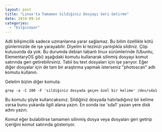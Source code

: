 ```yaml
---
layout: post
title: "Linux'ta Tamamen Sildiğiniz Dosyayı Geri Getirme"
date: 2019-09-14
categories: 
  - "bilgisayar"
---
```


Adli bilişimcilik sadece uzmanlarına yarar sağlamaz. Bu bilim özellikle kötü günlerinizde de işe yarayabilir. Diyelim ki tezinizi yanlışlıkla sildiniz. Çöp kutusunda da yok. Bu durumda debian tabanlı linux sürümlerinde (Ubuntu, ElementaryOS gibi) aşağıdaki komutu kullanarak silinmiş dosyayı komut satırında geri getirebilirsiniz. Tabii bu text dosyaları için işe yarıyor. Eğer diğer dosyalar için de tam bir araştırma yapmak isterseniz "photoscan" adlı komutu kullanın.

Gelelim bizim diğer komuta:

```
grep -a -C 200 -F 'sildiğiniz dosyada geçen özel bir kelime' /dev/sda1
```

Bu komutu şöyle kullancaksınız. Sildiğiniz dosyada hatırladığınız bir kelime varsa bunu yukarda ilgili alana yazın. En sonda ise 'sda1' yazan yere disk adını yazın.

Komut eğer bulabilirse tamamen silinmiş dosya veya dosyaları geri getirip içeriğini komut satırında gösteriyor.
